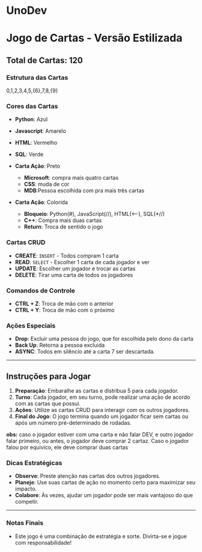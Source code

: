 # UnoDev

# Jogo de Cartas - Versão Estilizada

## Total de Cartas: 120

### Estrutura das Cartas

0,1,2,3,4,5,{6},7,8,{9}

### Cores das Cartas
- **Python**: Azul
- **Javascript**: Amarelo
- **HTML**: Vermelho
- **SQL**: Verde
- **Carta Ação**: Preto 
  - **Microsoft**: compra mais quatro cartas
  - **CSS**: muda de cor
  - **MDB**:Pessoa escolhida com pra mais três cartas 

- **Carta Ação**: Colorida
  
  - **Bloqueio**: Python(#), JavaScript(//), HTML(<--), SQL(*//)
  - **C++**: Compra mais duas cartas
  - **Return**: Troca de sentido o jogo

### Cartas CRUD
- **CREATE**: `INSERT` - Todos compram 1 carta
- **READ**: `SELECT` - Escolher 1 carta de cada jogador e ver 
- **UPDATE**: Escolher um jogador e trocar as cartas 
- **DELETE**: Tirar uma carta de todos os jogadores

### Comandos de Controle
- **CTRL + Z**: Troca de mão com o anterior 
- **CTRL + Y**: Troca de mão com o próximo 

### Ações Especiais
- **Drop**: Excluir uma pessoa do jogo, que for escolhida pelo dono da carta
- **Back Up**: Retorna a pessoa excluida
- **ASYNC**: Todos em silêncio até a carta 7 ser descartada.

---

## Instruções para Jogar

1. **Preparação**: Embaralhe as cartas e distribua 5 para cada jogador.
2. **Turno**: Cada jogador, em seu turno, pode realizar uma ação de acordo com as cartas que possui.
3. **Ações**: Utilize as cartas CRUD para interagir com os outros jogadores.
4. **Final do Jogo**: O jogo termina quando um jogador ficar sem cartas ou após um número pré-determinado de rodadas.

**obs:** caso o jogador estiver com uma carta e não falar DEV, e outro jogador falar primeiro, ou antes, o jogador deve comprar 2 cartaz.
Caso o jogador falou por equivico, ele deve comprar duas cartas

### Dicas Estratégicas
- **Observe**: Preste atenção nas cartas dos outros jogadores.
- **Planeje**: Use suas cartas de ação no momento certo para maximizar seu impacto.
- **Colabore**: Às vezes, ajudar um jogador pode ser mais vantajoso do que competir.


---

### Notas Finais
- Este jogo é uma combinação de estratégia e sorte. Divirta-se e jogue com responsabilidade!
